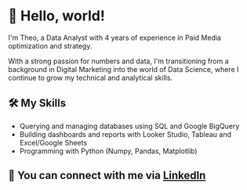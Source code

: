 # 👋 Hello, world!

I'm Theo, a Data Analyst with 4 years of experience in Paid Media optimization and strategy.

With a strong passion for numbers and data, I'm transitioning from a background in Digital Marketing into the world of Data Science, where I continue to grow my technical and analytical skills.

## 🛠 My Skills
- Querying and managing databases using SQL and Google BigQuery
- Building dashboards and reports with Looker Studio, Tableau and Excel/Google Sheets
- Programming with Python (Numpy, Pandas, Matplotlib)

## 🤝 You can connect with me via [LinkedIn](linkedin.com/in/theo-thiago/)
